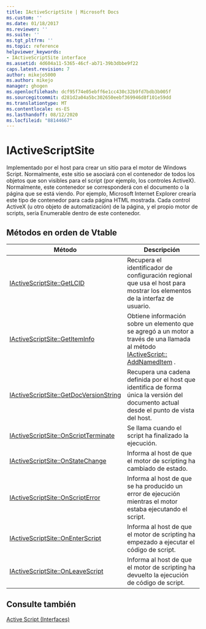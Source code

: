 ```yaml
---
title: IActiveScriptSite | Microsoft Docs
ms.custom: ''
ms.date: 01/18/2017
ms.reviewer: ''
ms.suite: ''
ms.tgt_pltfrm: ''
ms.topic: reference
helpviewer_keywords:
- IActiveScriptSite interface
ms.assetid: 4d604a11-5365-46cf-ab71-39b3dbbe9f22
caps.latest.revision: 7
author: mikejo5000
ms.author: mikejo
manager: ghogen
ms.openlocfilehash: dcf95f74e05ebff6e1cc430c32b9fd7bdb3b005f
ms.sourcegitcommit: d281d2a04a5bc302650eebf369946d8f101e59dd
ms.translationtype: MT
ms.contentlocale: es-ES
ms.lasthandoff: 08/12/2020
ms.locfileid: "88144667"
---
```

# <a name="iactivescriptsite"></a>IActiveScriptSite
Implementado por el host para crear un sitio para el motor de Windows Script. Normalmente, este sitio se asociará con el contenedor de todos los objetos que son visibles para el script (por ejemplo, los controles ActiveX). Normalmente, este contenedor se corresponderá con el documento o la página que se está viendo. Por ejemplo, Microsoft Internet Explorer crearía este tipo de contenedor para cada página HTML mostrada. Cada control ActiveX (u otro objeto de automatización) de la página, y el propio motor de scripts, sería Enumerable dentro de este contenedor.  
  
## <a name="methods-in-vtable-order"></a>Métodos en orden de Vtable  
  
|Método|Descripción|
|-|-|
|[IActiveScriptSite::GetLCID](../../winscript/reference/iactivescriptsite-getlcid.md)|Recupera el identificador de configuración regional que usa el host para mostrar los elementos de la interfaz de usuario.|  
|[IActiveScriptSite::GetItemInfo](../../winscript/reference/iactivescriptsite-getiteminfo.md)|Obtiene información sobre un elemento que se agregó a un motor a través de una llamada al método [IActiveScript:: AddNamedItem](../../winscript/reference/iactivescript-addnameditem.md) .|  
|[IActiveScriptSite::GetDocVersionString](../../winscript/reference/iactivescriptsite-getdocversionstring.md)|Recupera una cadena definida por el host que identifica de forma única la versión del documento actual desde el punto de vista del host.|  
|[IActiveScriptSite::OnScriptTerminate](../../winscript/reference/iactivescriptsite-onscriptterminate.md)|Se llama cuando el script ha finalizado la ejecución.|  
|[IActiveScriptSite::OnStateChange](../../winscript/reference/iactivescriptsite-onstatechange.md)|Informa al host de que el motor de scripting ha cambiado de estado.|  
|[IActiveScriptSite::OnScriptError](../../winscript/reference/iactivescriptsite-onscripterror.md)|Informa al host de que se ha producido un error de ejecución mientras el motor estaba ejecutando el script.|  
|[IActiveScriptSite::OnEnterScript](../../winscript/reference/iactivescriptsite-onenterscript.md)|Informa al host de que el motor de scripting ha empezado a ejecutar el código de script.|  
|[IActiveScriptSite::OnLeaveScript](../../winscript/reference/iactivescriptsite-onleavescript.md)|Informa al host de que el motor de scripting ha devuelto la ejecución de código de script.|  
  
## <a name="see-also"></a>Consulte también  
 [Active Script (Interfaces)](../../winscript/reference/active-script-interfaces.md)